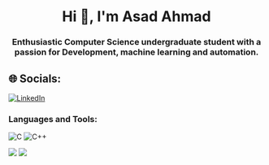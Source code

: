 <h1 align="center">Hi 👋, I'm Asad Ahmad</h1>
<h3 align="center">Enthusiastic Computer Science undergraduate student with a passion for Development, machine learning and automation.</h3>


## 🌐 Socials:
[![LinkedIn](https://img.shields.io/badge/LinkedIn-%230077B5.svg?logo=linkedin&logoColor=white)](https://www.linkedin.com/in/asad-ahmed-346226327/)
</div><h3 align="left">Languages and Tools:</h3>

![C](https://img.shields.io/badge/c-%2300599C.svg?style=flat&logo=c&logoColor=white) ![C++](https://img.shields.io/badge/c++-%2300599C.svg?style=flat&logo=c%2B%2B&logoColor=white) 
<div> <a href="https://github.com/Asadahmed09" target="_blank"><img src="https://img.shields.io/badge/GitHub-100000?style=for-the-badge&logo=github&logoColor=white" target="_blank"></a>
<a href = "mailto:asadahmedk09@gmail.com"><img src="https://img.shields.io/badge/-Gmail-%23333?style=for-the-badge&logo=gmail&logoColor=white" target="_blank"></a>
